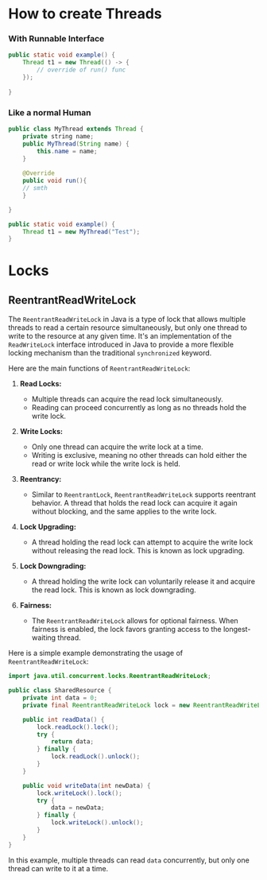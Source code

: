 # How to create Threads

### With Runnable Interface
``` java
public static void example() {
	Thread t1 = new Thread(() -> {
		// override of run() func 
	}); 
	
}

```
### Like a normal Human
``` java
public class MyThread extends Thread {
	private string name;
	public MyThread(String name) {
		this.name = name;
	}
	
	@Override
	public void run(){
	// smth
	}

}

public static void example() {
	Thread t1 = new MyThread("Test"); 
}

```

# Locks

## ReentrantReadWriteLock
The `ReentrantReadWriteLock` in Java is a type of lock that allows multiple threads to read a certain resource simultaneously, but only one thread to write to the resource at any given time. It's an implementation of the `ReadWriteLock` interface introduced in Java to provide a more flexible locking mechanism than the traditional `synchronized` keyword.

Here are the main functions of `ReentrantReadWriteLock`:

1. **Read Locks:**
   - Multiple threads can acquire the read lock simultaneously.
   - Reading can proceed concurrently as long as no threads hold the write lock.

2. **Write Locks:**
   - Only one thread can acquire the write lock at a time.
   - Writing is exclusive, meaning no other threads can hold either the read or write lock while the write lock is held.

3. **Reentrancy:**
   - Similar to `ReentrantLock`, `ReentrantReadWriteLock` supports reentrant behavior. A thread that holds the read lock can acquire it again without blocking, and the same applies to the write lock.

4. **Lock Upgrading:**
   - A thread holding the read lock can attempt to acquire the write lock without releasing the read lock. This is known as lock upgrading.

5. **Lock Downgrading:**
   - A thread holding the write lock can voluntarily release it and acquire the read lock. This is known as lock downgrading.

6. **Fairness:**
   - The `ReentrantReadWriteLock` allows for optional fairness. When fairness is enabled, the lock favors granting access to the longest-waiting thread.

Here is a simple example demonstrating the usage of `ReentrantReadWriteLock`:

```java
import java.util.concurrent.locks.ReentrantReadWriteLock;

public class SharedResource {
    private int data = 0;
    private final ReentrantReadWriteLock lock = new ReentrantReadWriteLock();

    public int readData() {
        lock.readLock().lock();
        try {
            return data;
        } finally {
            lock.readLock().unlock();
        }
    }

    public void writeData(int newData) {
        lock.writeLock().lock();
        try {
            data = newData;
        } finally {
            lock.writeLock().unlock();
        }
    }
}
```

In this example, multiple threads can read `data` concurrently, but only one thread can write to it at a time.
